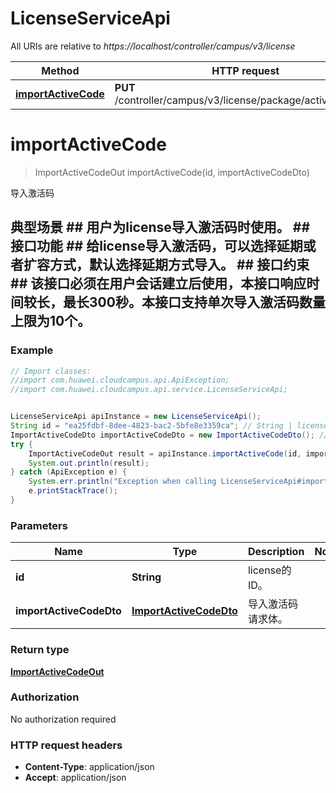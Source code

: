 # LicenseServiceApi

All URIs are relative to *https://localhost/controller/campus/v3/license*

Method | HTTP request | Description
------------- | ------------- | -------------
[**importActiveCode**](LicenseServiceApi.md#importActiveCode) | **PUT** /controller/campus/v3/license/package/activecode/{id} | 导入激活码


<a name="importActiveCode"></a>
# **importActiveCode**
> ImportActiveCodeOut importActiveCode(id, importActiveCodeDto)

导入激活码

## 典型场景 ##  用户为license导入激活码时使用。 ## 接口功能 ##  给license导入激活码，可以选择延期或者扩容方式，默认选择延期方式导入。 ## 接口约束 ##  该接口必须在用户会话建立后使用，本接口响应时间较长，最长300秒。本接口支持单次导入激活码数量上限为10个。 

### Example
```java
// Import classes:
//import com.huawei.cloudcampus.api.ApiException;
//import com.huawei.cloudcampus.api.service.LicenseServiceApi;


LicenseServiceApi apiInstance = new LicenseServiceApi();
String id = "ea25fdbf-8dee-4823-bac2-5bfe8e3359ca"; // String | license的ID。
ImportActiveCodeDto importActiveCodeDto = new ImportActiveCodeDto(); // ImportActiveCodeDto | 导入激活码请求体。
try {
    ImportActiveCodeOut result = apiInstance.importActiveCode(id, importActiveCodeDto);
    System.out.println(result);
} catch (ApiException e) {
    System.err.println("Exception when calling LicenseServiceApi#importActiveCode");
    e.printStackTrace();
}
```

### Parameters

Name | Type | Description  | Notes
------------- | ------------- | ------------- | -------------
 **id** | **String**| license的ID。 |
 **importActiveCodeDto** | [**ImportActiveCodeDto**](ImportActiveCodeDto.md)| 导入激活码请求体。 |

### Return type

[**ImportActiveCodeOut**](ImportActiveCodeOut.md)

### Authorization

No authorization required

### HTTP request headers

 - **Content-Type**: application/json
 - **Accept**: application/json

